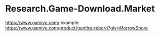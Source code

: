 # Research.Game-Download.Market
https://www.gamivo.com/ example: https://www.gamivo.com/product/gunfire-reborn?glv=MorrowShore
